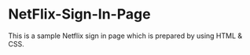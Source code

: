# NetFlix-Sign-In-Page

This is a sample Netflix sign in page which is prepared by using HTML & CSS.
